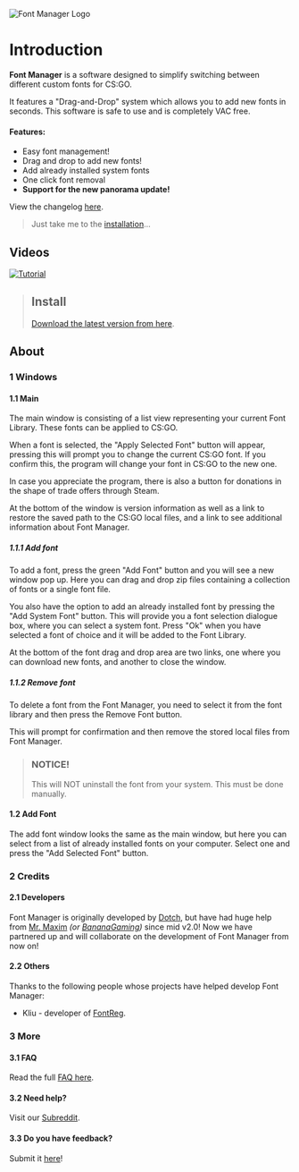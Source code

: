 ![Font Manager Logo](https://github.com/WilliamRagstad/Font-Manager/blob/master/CSGO%20Font%20Manager/Resources/fontmanager.png?raw=true)


# Introduction

**Font Manager** is a software designed to simplify switching between different custom fonts for CS:GO.

It features a "Drag-and-Drop" system which allows you to add new fonts in seconds. This software is safe to use and is completely VAC free.

#### Features:

- Easy font management!
- Drag and drop  to add new fonts! 
- Add already installed system fonts
- One click font removal 
- **Support for the new panorama update!**

View the changelog [here](changelog.md).

>  Just take me to the [installation](#Install)...

## Videos

[![Tutorial](https://img.youtube.com/vi/MhOnvkEIy1k/0.jpg)](https://www.youtube.com/watch?v=MhOnvkEIy1k)





> ## Install
> [Download the latest version from here](https://github.com/WilliamRagstad/Font-Manager/releases ).






## About

### 1 Windows

#### 1.1 Main

The main window is consisting of a list view representing your current Font Library. These fonts can be applied to CS:GO.

When a font is selected, the "Apply Selected Font" button will appear, pressing this will prompt you to change the current CS:GO font. If you confirm this, the program will change your font in CS:GO to the new one.

In case you appreciate the program, there is also a button for donations in the shape of trade offers through Steam. 

At the bottom of the window is version information as well as a link to restore the saved path to the CS:GO local files, and a link to see additional information about Font Manager.

##### 1.1.1 Add font

To add a font, press the green "Add Font" button and you will see a new window pop up. Here you can drag and drop zip files containing a collection of fonts or a single font file.

You also have the option to add an already installed font by pressing the "Add System Font" button. This will provide you a font selection dialogue box, where you can select a system font. Press "Ok" when you have selected a font of choice  and it will be added to the Font Library.

At the bottom of the font drag and drop area are two links, one where you can download new fonts, and another to close the window.

##### 1.1.2 Remove font

To delete a font from the Font Manager, you need to select it from the font library and then press the Remove Font button.

This will prompt for confirmation and then remove the stored local files from Font Manager.



> ### NOTICE!
> This will NOT uninstall the font from your system. This must be done manually.

#### 1.2 Add Font

The add font window looks the same as the main window, but here you can select from a list of already installed fonts on your computer. Select one and press the "Add Selected Font" button.

### 2 Credits

#### 2.1 Developers

Font Manager is originally developed by [Dotch](https://twitter.com/WilliamRagstad), but have had huge help from [Mr. Maxim]() *(or [BananaGaming]( https://www.youtube.com/BananaGaming ))* since mid v2.0! Now we have partnered up and will collaborate on the development of Font Manager from now on!

#### 2.2 Others

Thanks to the following people whose
projects have helped develop Font Manager:

- Kliu - developer of [FontReg](http://code.kliu.org/misc/fontreg/).

### 3 More

#### 3.1 FAQ

Read the full [FAQ here](faq.md).

#### 3.2 Need help?

Visit our [Subreddit](https://www.reddit.com/r/csgoFontManager/).

#### 3.3 Do you have feedback?

Submit it [here](https://docs.google.com/forms/d/e/1FAIpQLSfkChgD2T-RYNyfBCRL2EjUQfJ3y8tvPKemGJca2kMU1jV8AQ/viewform)!

